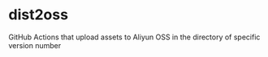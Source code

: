 # dist2oss

GitHub Actions that upload assets to Aliyun OSS in the directory of specific version number
